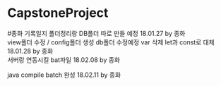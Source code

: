 # CapstoneProject

#종화 기록일지
폴더정리랑 DB폴더 따로 만들 예정 18.01.27 by 종화  
view폴더 수정 / config폴더 생성 db폴더 수정예정 var 삭제 let과 const로 대체 18.01.28 by 종화  
서버랑 연동시킬 bat파일 18.02.08 by 종화  

java compile batch 완성 18.02.11 by 종화

